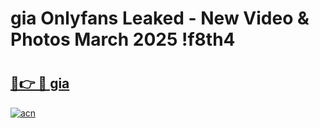 # gia Onlyfans Leaked - New Video & Photos March 2025 !f8th4

# <h2><a href="https://0ddb9p.iuczelnia.edu.pl?title=gia&ref=f8th4">🔗👉 🔴 gia</a></h2>

[![acn](https://github.com/user-attachments/assets/0f9c940e-d8b0-45ae-aac7-cd30a18b3e1c)](https://0ddb9p.iuczelnia.edu.pl?title=gia&ref=f8th4)

